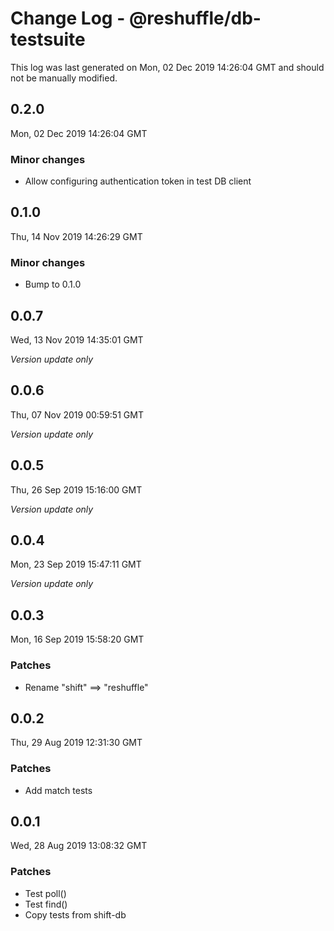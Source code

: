 # Change Log - @reshuffle/db-testsuite

This log was last generated on Mon, 02 Dec 2019 14:26:04 GMT and should not be manually modified.

## 0.2.0
Mon, 02 Dec 2019 14:26:04 GMT

### Minor changes

- Allow configuring authentication token in test DB client

## 0.1.0
Thu, 14 Nov 2019 14:26:29 GMT

### Minor changes

- Bump to 0.1.0

## 0.0.7
Wed, 13 Nov 2019 14:35:01 GMT

*Version update only*

## 0.0.6
Thu, 07 Nov 2019 00:59:51 GMT

*Version update only*

## 0.0.5
Thu, 26 Sep 2019 15:16:00 GMT

*Version update only*

## 0.0.4
Mon, 23 Sep 2019 15:47:11 GMT

*Version update only*

## 0.0.3
Mon, 16 Sep 2019 15:58:20 GMT

### Patches

- Rename "shift" ==> "reshuffle"

## 0.0.2
Thu, 29 Aug 2019 12:31:30 GMT

### Patches

- Add match tests

## 0.0.1
Wed, 28 Aug 2019 13:08:32 GMT

### Patches

- Test poll()
- Test find()
- Copy tests from shift-db


